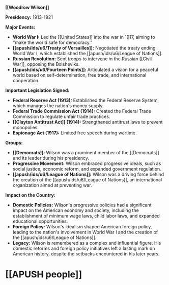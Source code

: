 **[[Woodrow Wilson]]**

**Presidency:** 1913-1921

**Major Events:**

* **World War I:** Led the [[United States]] into the war in 1917, aiming to "make the world safe for democracy."
* **[[apush/ids/u6/Treaty of Versailles]]:** Negotiated the treaty ending World War I, which established the [[apush/ids/u6/League of Nations]].
* **Russian Revolution:** Sent troops to intervene in the Russian [[Civil War]], opposing the Bolsheviks.
* **[[apush/ids/u6/Fourteen Points]]:** Articulated a vision for a peaceful world based on self-determination, free trade, and international cooperation.

**Important Legislation Signed:**

* **Federal Reserve Act (1913):** Established the Federal Reserve System, which manages the nation's money supply.
* **Federal Trade Commission Act (1914):** Created the Federal Trade Commission to regulate unfair trade practices.
* **[[Clayton Antitrust Act]] (1914):** Strengthened antitrust laws to prevent monopolies.
* **Espionage Act (1917):** Limited free speech during wartime.

**Groups:**

* **[[Democrats]]:** Wilson was a prominent member of the [[Democrats]] and its leader during his presidency.
* **Progressive Movement:** Wilson embraced progressive ideals, such as social justice, economic reform, and expanded government regulation.
* **[[apush/ids/u6/League of Nations]]:** Wilson was a driving force behind the creation of the [[apush/ids/u6/League of Nations]], an international organization aimed at preventing war.

**Impact on the Country:**

* **Domestic Policies:** Wilson's progressive policies had a significant impact on the American economy and society, including the establishment of minimum wage laws, child labor laws, and expanded educational opportunities.
* **Foreign Policy:** Wilson's idealism shaped American foreign policy, leading to the nation's involvement in World War I and the creation of the [[apush/ids/u6/League of Nations]].
* **Legacy:** Wilson is remembered as a complex and influential figure. His domestic reforms and foreign policy initiatives left a lasting mark on American history, despite the setbacks encountered in his later years.
# [[APUSH people]]